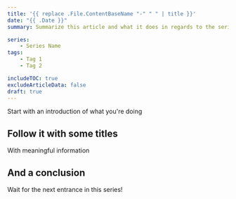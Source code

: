 ```yaml
---
title: '{{ replace .File.ContentBaseName "-" " " | title }}'
date: "{{ .Date }}"
summary: Summarize this article and what it does in regards to the series it belongs to

series:
    - Series Name
tags:
    - Tag 1
    - Tag 2

includeTOC: true
excludeArticleData: false
draft: true
---
```


Start with an introduction of what you're doing

## Follow it with some titles

With meaningful information

## And a conclusion

Wait for the next entrance in this series!

